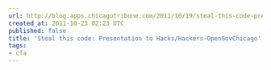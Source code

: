 ```yaml
---
url: http://blog.apps.chicagotribune.com/2011/10/19/steal-this-code-presentation-to-hackshackers-opengovchicago/
created_at: 2011-10-23 02:23 UTC
published: false
title: 'Steal this code: Presentation to Hacks/Hackers-OpenGovChicago'
tags:
- cfa
---
```



